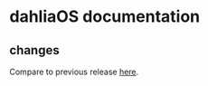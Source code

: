 # dahliaOS documentation

## changes

Compare to previous release [here](https://github.com/dahliaOS/documentation/compare/v210726...v210802).
